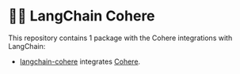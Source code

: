 
# 🦜️🔗 LangChain Cohere

This repository contains 1 package with the Cohere integrations with LangChain:

- [langchain-cohere](https://pypi.org/project/langchain-cohere/) integrates [Cohere](https://cohere.com).
